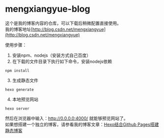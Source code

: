 # mengxiangyue-blog

这个是我的博客内容的仓库，可以下载后稍微配置直接使用。   
我的博客地址[http://blog.csdn.net/mengxiangyue](http://blog.csdn.net/mengxiangyue)

使用步骤：  
1. 安装npm、nodejs（安装方式自己百度）  
2. 在下载的文件目录下执行如下命令，安装nodejs依赖  
```shell
npm install
```
3. 生成静态文件
```shell
hexo generate
```
4. 本地预览网站
```shell
hexo server
```
然后在浏览器中输入：http://0.0.0.0:4000/ 就能够预览网站了。  
如果想搭建一个独立的博客，请参看我的博客文章：[Hexo结合Github Pages搭建静态博客](http://mengxiangyue.com/2015/12/19/Hexo%E7%BB%93%E5%90%88Github-Pages%E6%90%AD%E5%BB%BA%E9%9D%99%E6%80%81%E5%8D%9A%E5%AE%A2/)
